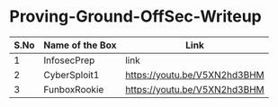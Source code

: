 # Proving-Ground-OffSec-Writeup



|S.No| Name of the Box | Link                         |
|----|-----------------|------------------------------|
|1   | InfosecPrep     | link                         |
|2   | CyberSploit1    | https://youtu.be/V5XN2hd3BHM |
|3   | FunboxRookie    | https://youtu.be/V5XN2hd3BHM |


